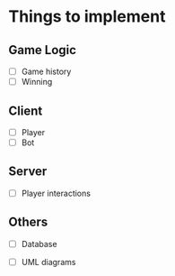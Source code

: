 # Things to implement

## Game Logic
- [ ] Game history
- [ ] Winning

## Client
- [ ] Player
- [ ] Bot

## Server
- [ ] Player interactions

## Others
- [ ] Database
- [ ] UML diagrams

